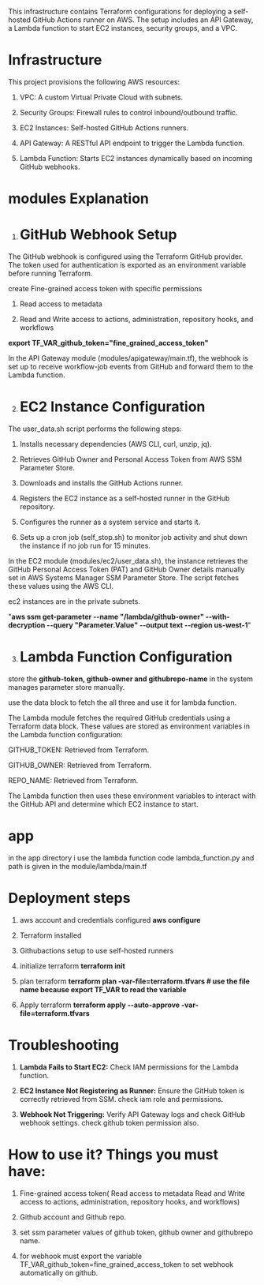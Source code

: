 This infrastructure contains Terraform configurations for deploying a self-hosted GitHub Actions runner  on AWS. The setup includes an API Gateway, a Lambda function to start EC2 instances, security groups, and a VPC.

# Infrastructure

This project provisions the following AWS resources:

1. VPC: 
A custom Virtual Private Cloud with subnets.

2. Security Groups: 
Firewall rules to control inbound/outbound traffic.

3. EC2 Instances: 
Self-hosted GitHub Actions runners.

4. API Gateway: 
A RESTful API endpoint to trigger the Lambda function.

5. Lambda Function: 
Starts EC2 instances dynamically based on incoming GitHub webhooks.

# modules Explanation
1. # GitHub Webhook Setup

The GitHub webhook is configured using the Terraform GitHub provider. The token used for authentication is exported as an environment variable before running Terraform.

create Fine-grained access token with specific permissions

1. Read access to metadata 

2. Read and Write access to actions, administration, repository hooks, and workflows

**export TF_VAR_github_token="fine_grained_access_token"**

In the API Gateway module (modules/apigateway/main.tf), the webhook is set up to receive workflow-job events from GitHub and forward them to the Lambda function.

2. # EC2 Instance Configuration

The user_data.sh script performs the following steps:

1. Installs necessary dependencies (AWS CLI, curl, unzip, jq).

2. Retrieves GitHub Owner and Personal Access Token from AWS SSM Parameter Store.

3. Downloads and installs the GitHub Actions runner.

4. Registers the EC2 instance as a self-hosted runner in the GitHub repository.

5. Configures the runner as a system service and starts it.

6. Sets up a cron job (self_stop.sh) to monitor job activity and shut down the instance if no job run for 15 minutes.

In the EC2 module (modules/ec2/user_data.sh), the instance retrieves the GitHub Personal Access Token (PAT) and GitHub Owner details manually set in AWS Systems Manager SSM Parameter Store. The script fetches these values using the AWS CLI.

ec2 instances are in the private subnets.

"**aws ssm get-parameter --name "/lambda/github-owner" --with-decryption --query "Parameter.Value" --output text --region us-west-1**"

3. # Lambda Function Configuration
store the **github-token, github-owner and githubrepo-name** in the system manages parameter store manually. 

use the data block to fetch the all three and use it for lambda function.

The Lambda module fetches the required GitHub credentials using a Terraform data block. These values are stored as environment variables in the Lambda function configuration:

GITHUB_TOKEN: Retrieved from Terraform.

GITHUB_OWNER: Retrieved from Terraform.

REPO_NAME: Retrieved from Terraform.

The Lambda function then uses these environment variables to interact with the GitHub API and determine which EC2 instance to start.

# app
in the app directory i use the lambda function code lambda_function.py and path is given in the module/lambda/main.tf

# Deployment steps

1. aws account and credentials configured
    **aws configure**

2. Terraform installed

3. Githubactions setup to use self-hosted runners

4. initialize terraform
    **terraform init**

5. plan terraform 
    **terraform plan -var-file=terraform.tfvars  # use the file name because export TF_VAR to read the variable**

6. Apply terraform
    **terraform apply --auto-approve -var-file=terraform.tfvars**

# Troubleshooting

1. **Lambda Fails to Start EC2:** Check IAM permissions for the Lambda function.

2. **EC2 Instance Not Registering as Runner:** Ensure the GitHub token is correctly retrieved from SSM. check iam role and permissions.

3. **Webhook Not Triggering:** Verify API Gateway logs and check GitHub webhook settings. check github token permission also.


# How to use it? Things you must have:

1. Fine-grained access token( Read access to metadata Read and Write access to actions, administration, repository hooks, and workflows)

2. Github account and Github repo.

3. set ssm parameter values of github token, github owner and githubrepo name.

4. for webhook must export the variable TF_VAR_github_token=fine_grained_access_token to set webhook automatically on github.
